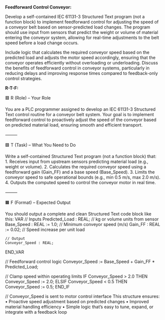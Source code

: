 **Feedforward Control Conveyor:**

Develop a self-contained IEC 61131-3 Structured Text program (not a function block) to implement feedforward control for adjusting the speed of a conveyor belt based on sensor-predicted load changes. The program should use input from sensors that predict the weight or volume of material entering the conveyor system, allowing for real-time adjustments to the belt speed before a load change occurs.

Include logic that calculates the required conveyor speed based on the predicted load and adjusts the motor speed accordingly, ensuring that the conveyor operates efficiently without overloading or underloading. Discuss the benefits of feedforward control in conveyor systems, particularly in reducing delays and improving response times compared to feedback-only control strategies.


**R-T-F:**

🟥 R (Role) – Your Role

You are a PLC programmer assigned to develop an IEC 61131-3 Structured Text control routine for a conveyor belt system. Your goal is to implement feedforward control to proactively adjust the speed of the conveyor based on predicted material load, ensuring smooth and efficient transport.

⸻

🟩 T (Task) – What You Need to Do

Write a self-contained Structured Text program (not a function block) that:
	1.	Receives input from upstream sensors predicting material load (e.g., weight or volume).
	2.	Calculates the required conveyor speed using a feedforward gain (Gain_FF) and a base speed (Base_Speed).
	3.	Limits the conveyor speed to safe operational bounds (e.g., min 0.5 m/s, max 2.0 m/s).
	4.	Outputs the computed speed to control the conveyor motor in real time.

⸻

🟧 F (Format) – Expected Output

You should output a complete and clean Structured Text code block like this:
VAR
    // Inputs
    Predicted_Load : REAL;        // kg or volume units from sensor
    Base_Speed : REAL := 1.0;     // Minimum conveyor speed (m/s)
    Gain_FF : REAL := 0.02;       // Speed increase per unit load

    // Output
    Conveyor_Speed : REAL;
END_VAR

// Feedforward control logic
Conveyor_Speed := Base_Speed + Gain_FF * Predicted_Load;

// Clamp speed within operating limits
IF Conveyor_Speed > 2.0 THEN
    Conveyor_Speed := 2.0;
ELSIF Conveyor_Speed < 0.5 THEN
    Conveyor_Speed := 0.5;
END_IF

// Conveyor_Speed is sent to motor control interface
This structure ensures:
	•	Proactive speed adjustment based on predicted changes
	•	Improved material handling efficiency
	•	Simple logic that’s easy to tune, expand, or integrate with a feedback loop
